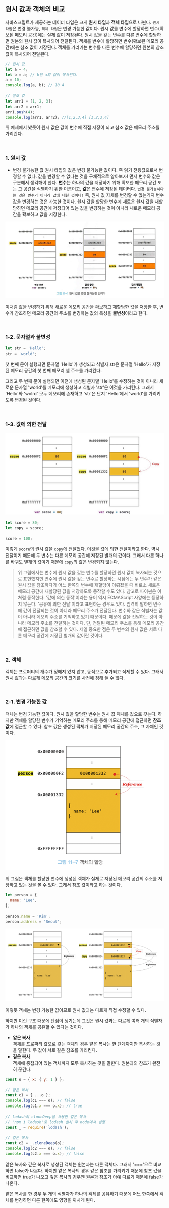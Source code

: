 ## 원시 값과 객체의 비교

자바스크립트가 제공하는 데이터 타입은 크게 **원시 타입**과 **객체 타입**으로 나뉜다.
`원시 타입`은 변경 불가능, `객체 타입`은 변경 가능한 값이다.
원시 값를 변수에 할당하면 변수(확보된 메모리 공간)에는 실제 값이 저장된다. 원시 값을 갖는 변수를 다른 변수에 할당하면 원본의 원시 값이 복사되어 전달된다.
객체를 변수에 할당하면 변수(확보된 메모리 공간)에는 참조 값이 저장된다. 객체를 가리키는 변수를 다른 변수에 할당하면 원본의 참조 값이 복사되어 전달된다.

```javascript
// 원시 값
let a = 4;
let b = a; // b엔 a의 값이 복사된다.
a = 10;
console.log(a, b); // 10 4

// 참조 값
let arr1 = [1, 2, 3];
let arr2 = arr1;
arr1.push(4);
console.log(arr1, arr2); //[1,2,3,4] [1,2,3,4]
```

위 예제에서 봤듯이 원시 값은 값이 변수에 직접 저장이 되고 참조 값은 메모리 주소를 가리킨다.

</br>

### 1. 원시 값

- 변경 불가능한 값
  원시 타입의 값은 변경 불가능한 값이다. 즉 읽기 전용값으로서 변경할 수 없다.
  값을 변경할 수 없다는 것을 구체적으로 알아보자!
  먼저 변수와 값은 구분해서 생각해야 한다.
  **변수**는 하나의 값을 저장하기 위해 확보한 메모리 공간 또는 그 공간을 식별하기 위한 이름이고, **값**은 변수에 저장된 데이터다.
  `변경 불가능하다는 것은 변수가 아니라 값에 대한 것이다!`
  즉, 원시 값 자체를 변경할 수 없는거지 변수 값을 변경하는 것은 가능한 것이다.
  원시 값을 할당한 변수에 새로운 원시 값을 재할당하면 메모리 공간에 저장되어 있는 값을 변경하는 것이 아니라 새로운 메모리 공간을 확보하고 값을 저장한다.

![원시값](./Image/원시값1.jpg)

이처럼 값을 변경하기 위해 새로운 메모리 공간을 확보하고 재할당한 값을 저장한 후, 변수가 참조하던 메모리 공간의 주소를 변경하는 값의 특성을 **불변성**이라고 한다.

</br>

### 1-2. 문자열과 불변성

```javascript
let str = 'Hello';
str = 'world';
```

첫 번째 문이 실행되면 문자열 'Hello'가 생성되고 식별자 str은 문자열 'Hello'가 저장된 메모리 공간의 첫 번째 메모리 셀 주소를 가리킨다.

그리고 두 번째 문이 실행되면 이전에 생성된 문자열 'Hello'를 수정하는 것이 아니라 새로운 문자열 'world'를 메모리에 생성하고 식별자 'str'은 이것을 가리킨다. 그래서 'Hello'와 'wolrd' 모두 메모리에 존재하고 'str'은 단지 'Hello'에서 'world'를 가리키도록 변경된 것이다.

</br>

### 1-3. 값에 의한 전달

![값에 의한 전달](./Image/값에의한전달.png)

```javascript
let score = 80;
let copy = score;

score = 100;
```

이렇게 `score`의 원시 값을 `copy`에 전달했다. 이것을 값에 의한 전달이라고 한다.
역시 전달이기 때문에 두 변수는 다른 메모리 공간에 저장된 별개의 값이다.
그래서 다른 하나를 바꿔도 별개의 값이기 때문에 `copy`의 값은 변경되지 않는다.

> 위 그림에서는 변수에 원시 값을 갖는 변수를 할당하면 원시 값이 복사되는 것으로 표현했지만 변수에 원시 값을 갖는 변수르 할당하는 시점에는 두 변수가 같은 원시 값을 참조하다가 어느 한쪽의 변수에 재할당이 이뤄졌을 때 비로소 새로운 메모리 공간에 재할당된 값을 저장하도록 동작할 수도 있다. 참고로 파이썬은 이처럼 동작한다. '값에 의한 동작'이라는 용어 역시 ECMAScript 사양에는 등장하지 않는다. '공유에 의한 전달'이라고 표현하는 경우도 있다. 엄격히 말하면 변수에 값이 전달되는 것이 아니라 메모리 주소가 전달된다. 변수와 같은 식별자는 값이 아니라 메모리 주소를 기억하고 있기 때문이다. 때문에 값을 전달하는 것이 아니라 메모리 주소를 전달하는 것이다. 단, 전달된 메모리 주소를 통해 메모리 공간에 접근하면 값을 참조할 수 있다. 제일 중요한 점은 두 변수의 원시 값은 서로 다른 메모리 공간에 저장된 별개의 값이란 것이다.

</br>

### 2. 객체

객체는 프로퍼티의 개수가 정해져 있지 않고, 동적으로 추가되고 삭제할 수 있다. 그래서 원시 값과는 다르게 메모리 공간의 크기를 사전에 정해 둘 수 없다.

</br>

### 2-1. 변경 가능한 값

객체는 변경 가능한 값이다. 원시 값을 할당한 변수는 원시 값 제체를 값으로 갖는다. 하지만 객체를 할당한 변수가 기억하는 메모리 주소를 통해 메모리 공간에 접근하면 **참조 값**에 접근할 수 있다. 참조 값은 생성된 객체가 저장된 메모리 공간의 주소, 그 자체인 것이다.

![객체할당](./Image/객체의할당.png)

위 그림은 객체를 할당한 변수에 생성된 객체가 실제로 저장된 메모리 공간의 주소를 저장하고 있는 것을 볼 수 있다. 그래서 참조 값이라고 하는 것이다.

```javascript
let person = {
  name: 'Lee',
};

person.name = 'Kim';
person.address = 'Seoul';
```

![변경가능](./Image/변경가능.png)

이렇듯 객체는 변경 가능한 값이므로 원시 값과는 다르게 직접 수정할 수 있다.

하지만 이런 구조 때문에 단점이 생기는데 그것은 원시 값과는 다르게 여러 개의 식별자가 하나의 객체를 공유할 수 있다는 것이다.

- **얕은 복사** </br>
  객체를 프로퍼티 값으로 갖는 객체의 경우 얕은 복사는 한 단계까지만 복사하는 것을 말한다. 두 값이 서로 같은 참조를 가리킨다.
- **깊은 복사** </br>
  객체에 중첩되어 있는 객체까지 모두 복사하는 것을 말한다. 원본과의 참조가 완전히 끊긴다.

```javascript
const o = { x: { y: 1 } };

// 얕은 복사
const c1 = { ...o };
console.log(c1 === o); // false
console.log(c1.x === o.x); // true

// lodash의 cloneDeep을 사용한 깊은 복사
// 'npm i lodash'로 lodash 설치 후 node에서 실행
const _ = require('lodash');

// 깊은 복사
const c2 = _.cloneDeep(o);
console.log(c2 === o); // false
console.log(c2.x === o.x); // false
```

얕은 복사와 깊은 복사로 생성된 객체는 원본과는 다른 객체다. 그래서 '==='으로 비교하면 false가 나온다. 하지만 얕은 복사의 경우 같은 참조를 가리키기 때문에 참조 값을 비교하면 true가 나오고 깊은 복사의 경우엔 원본과 참조가 아예 다르기 때문에 false가 나온다.

얕은 복사를 한 경우 두 개의 식별자가 하나의 객체를 공유하기 때문에 어느 한쪽에서 객체를 변경하면 다른 한쪽에도 영향을 끼치게 된다.
